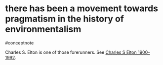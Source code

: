 # there has been a movement towards pragmatism in the history of environmentalism
#conceptnote


Charles S. Elton is one of those forerunners. See [Charles S Elton 1900–1992](1996-Takacs#Charles%20S%20Elton%201900–1992). 

